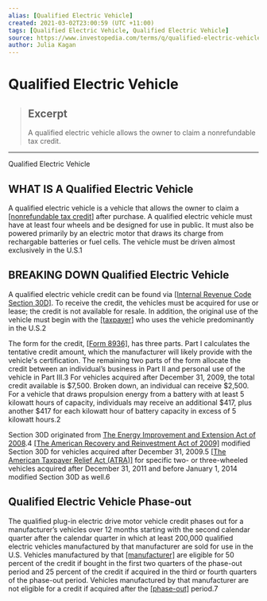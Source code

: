 ```yaml
---
alias: [Qualified Electric Vehicle]
created: 2021-03-02T23:00:59 (UTC +11:00)
tags: [Qualified Electric Vehicle, Qualified Electric Vehicle]
source: https://www.investopedia.com/terms/q/qualified-electric-vehicle.asp
author: Julia Kagan
---
```


# Qualified Electric Vehicle

> ## Excerpt
> A qualified electric vehicle allows the owner to claim a nonrefundable tax credit.

---

Qualified Electric Vehicle
## WHAT IS A Qualified Electric Vehicle

A qualified electric vehicle is a vehicle that allows the owner to claim a [[nonrefundable tax credit]](https://www.investopedia.com/terms/n/nonrefundabletaxcredit.asp) after purchase. A qualified electric vehicle must have at least four wheels and be designed for use in public. It must also be powered primarily by an electric motor that draws its charge from rechargable batteries or fuel cells. The vehicle must be driven almost exclusively in the U.S.1 

## BREAKING DOWN Qualified Electric Vehicle

A qualified electric vehicle credit can be found via [[Internal Revenue Code Section 30D]](https://www.irs.gov/businesses/plug-in-electric-vehicle-credit-irc-30-and-irc-30d). To receive the credit, the vehicles must be acquired for use or lease; the credit is not available for resale. In addition, the original use of the vehicle must begin with the [[taxpayer]](https://www.investopedia.com/terms/t/taxpayer.asp) who uses the vehicle predominantly in the U.S.2 

The form for the credit, [[Form 8936]](https://www.irs.gov/forms-pubs/about-form-8936), has three parts. Part I calculates the tentative credit amount, which the manufacturer will likely provide with the vehicle's certification. The remaining two parts of the form allocate the credit between an individual’s business in Part II and personal use of the vehicle in Part III.3 For vehicles acquired after December 31, 2009, the total credit available is $7,500. Broken down, an individual can receive $2,500. For a vehicle that draws propulsion energy from a battery with at least 5 kilowatt hours of capacity, individuals may receive an additional $417, plus another $417 for each kilowatt hour of battery capacity in excess of 5 kilowatt hours.2 

Section 30D originated from [The Energy Improvement and Extension Act of 2008](https://www.congress.gov/bill/110th-congress/house-bill/6049).4 [[The American Recovery and Reinvestment Act of 2009]](https://www.investopedia.com/terms/a/american-recovery-and-reinvestment-act.asp) modified Section 30D for vehicles acquired after December 31, 2009.5 [[The American Taxpayer Relief Act (ATRA)]](https://www.investopedia.com/terms/a/american-taxpayer-relief-act-2012.asp) for specific two- or three-wheeled vehicles acquired after December 31, 2011 and before January 1, 2014 modified Section 30D as well.6

## Qualified Electric Vehicle Phase-out

The qualified plug-in electric drive motor vehicle credit phases out for a manufacturer’s vehicles over 12 months starting with the second calendar quarter after the calendar quarter in which at least 200,000 qualified electric vehicles manufactured by that manufacturer are sold for use in the U.S. Vehicles manufactured by that [[manufacturer]](https://www.investopedia.com/terms/m/manufacturing.asp) are eligible for 50 percent of the credit if bought in the first two quarters of the phase-out period and 25 percent of the credit if acquired in the third or fourth quarters of the phase-out period. Vehicles manufactured by that manufacturer are not eligible for a credit if acquired after the [[phase-out]](https://www.investopedia.com/terms/p/phaseout.asp) period.7

